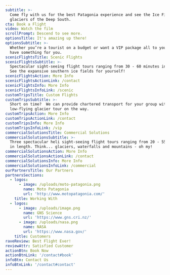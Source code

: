 ```yaml
---
subtitle: >-
  Come fly with us for the best Patagonia experience and see the Ice Fields and
  glaciers of the Deep South.
cta: Book a Flight
video: Watch the film
scrollPrompt: Descend to see more.
optionsTitle: It's amazing up there!
optionsSubtitle: >-
  Whether you’re a tourist on a budget or want a VIP package all to yourself, we
  have something for you.
scenicFlightsTitle: Scenic Flights
scenicFlightsSubtitle: >-
  Spectacular sight-seeing flight tours ranging from 30 - 60 minutes in length.
  See the expansive southern ice fields for yourself!
scenicFlightsAction: More Info
scenicFlightsActionLink: /contact
scenicFlightsInfo: More Info
scenicFlightsInfoLink: /scenic
customTripsTitle: Custom Flights
customTripsSubtitle: >-
  Short on time?  We can provide chartered transport for your group with a
  low-flying glacier tour on the way.
customTripsAction: More Info
customTripsActionLink: /contact
customTripsInfo: More Info
customTripsInfoLink: /vip
commercialSolutionsTitle: Commercial Solutions
commercialSolutionsSubtitle: >-
  Three spectacular heli sight-seeing flight tours ranging from 20 - 55 minutes
  in length. Think... glaciers, waterfalls and mountains - oh my!
commercialSolutionsAction: More Info
commercialSolutionsActionLink: /contact
commercialSolutionsInfo: More Info
commercialSolutionsInfoLink: /commercial
ourPartnersTitle: Our Partners
partnersSections:
  - logos:
      - image: /uploads/moto-patagonia.png
        name: Moto Patagonia
        url: 'http://www.motopatagonia.com/'
    title: Working With
  - logos:
      - image: /uploads/image.png
        name: GNS Science
        url: 'https://www.gns.cri.nz/'
      - image: /uploads/nasa.png
        name: NASA
        url: 'https://www.nasa.gov/'
    title: Customers
raveReview: Best Flight Ever!
reviewAttr: Satisfied Customer
actionBtn: Book Now
actionBtnLink: '/contact#book'
infoBtn: Contact Us
infoBtnLink: '/contact#contact'
---
```

